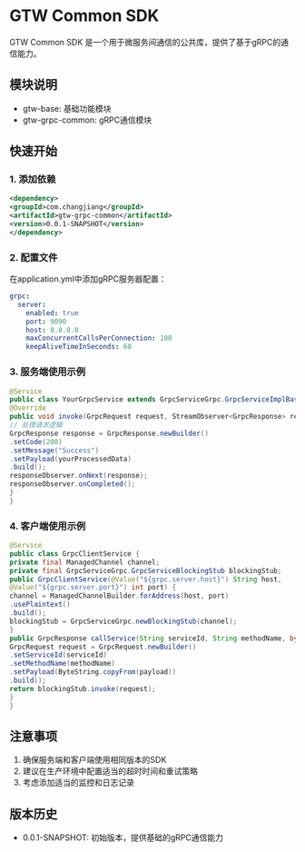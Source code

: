 # GTW Common SDK

GTW Common SDK 是一个用于微服务间通信的公共库，提供了基于gRPC的通信能力。

## 模块说明

- gtw-base: 基础功能模块
- gtw-grpc-common: gRPC通信模块

## 快速开始

### 1. 添加依赖
```xml
<dependency>
<groupId>com.changjiang</groupId>
<artifactId>gtw-grpc-common</artifactId>
<version>0.0.1-SNAPSHOT</version>
</dependency>
```

### 2. 配置文件

在application.yml中添加gRPC服务器配置：
```yaml
grpc:
  server:
    enabled: true
    port: 9090
    host: 0.0.0.0
    maxConcurrentCallsPerConnection: 100
    keepAliveTimeInSeconds: 60
```

### 3. 服务端使用示例
```java
@Service
public class YourGrpcService extends GrpcServiceGrpc.GrpcServiceImplBase {
@Override
public void invoke(GrpcRequest request, StreamObserver<GrpcResponse> responseObserver) {
// 处理请求逻辑
GrpcResponse response = GrpcResponse.newBuilder()
.setCode(200)
.setMessage("Success")
.setPayload(yourProcessedData)
.build();
responseObserver.onNext(response);
responseObserver.onCompleted();
}
}
```
### 4. 客户端使用示例
```java
@Service
public class GrpcClientService {
private final ManagedChannel channel;
private final GrpcServiceGrpc.GrpcServiceBlockingStub blockingStub;
public GrpcClientService(@Value("${grpc.server.host}") String host,
@Value("${grpc.server.port}") int port) {
channel = ManagedChannelBuilder.forAddress(host, port)
.usePlaintext()
.build();
blockingStub = GrpcServiceGrpc.newBlockingStub(channel);
}
public GrpcResponse callService(String serviceId, String methodName, byte[] payload) {
GrpcRequest request = GrpcRequest.newBuilder()
.setServiceId(serviceId)
.setMethodName(methodName)
.setPayload(ByteString.copyFrom(payload))
.build();
return blockingStub.invoke(request);
}
}
```

## 注意事项

1. 确保服务端和客户端使用相同版本的SDK
2. 建议在生产环境中配置适当的超时时间和重试策略
3. 考虑添加适当的监控和日志记录

## 版本历史

- 0.0.1-SNAPSHOT: 初始版本，提供基础的gRPC通信能力

